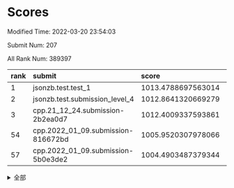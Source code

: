 # Scores

Modified Time: 2022-03-20 23:54:03

Submit Num: 207

All Rank Num: 389397

| rank |               submit               |       score        |       sigma        | pk_num |
| :--- | :--------------------------------- | :----------------- | :----------------- | :----- |
| 1    | jsonzb.test.test_1                 | 1013.4788697563014 | 0.8052759491492177 | 7527   |
| 2    | jsonzb.test.submission_level_4     | 1012.8641320669279 | 0.7776904173756155 | 7524   |
| 3    | cpp.21_12_24.submission-2b2ea0d7   | 1012.4009337593861 | 0.769404961748693  | 7525   |
| 54   | cpp.2022_01_09.submission-816672bd | 1005.9520307978066 | 0.7359709174627164 | 7526   |
| 57   | cpp.2022_01_09.submission-5b0e3de2 | 1004.4903487379344 | 0.7095714192771584 | 7523   |


<details>
<summary>全部</summary>

| rank |                 submit                 |       score        |       sigma        | pk_num |
| :--- | :------------------------------------- | :----------------- | :----------------- | :----- |
| 1    | jsonzb.test.test_1                     | 1013.4788697563014 | 0.8052759491492177 | 7527   |
| 2    | jsonzb.test.submission_level_4         | 1012.8641320669279 | 0.7776904173756155 | 7524   |
| 3    | cpp.21_12_24.submission-2b2ea0d7       | 1012.4009337593861 | 0.769404961748693  | 7525   |
| 4    | gobigger.level_3.submission_level_3_2  | 1012.0840791274013 | 0.7573366579327199 | 7525   |
| 5    | gobigger.level_3.submission_level_3_0  | 1011.4288765737159 | 0.7858340504983627 | 7525   |
| 6    | gobigger.level_3.submission_level_3_1  | 1011.1796465081197 | 0.7584185686191522 | 7522   |
| 7    | gobigger.level_3.submission_level_3_15 | 1011.0466415776298 | 0.7493491434962237 | 7517   |
| 8    | gobigger.level_3.submission_level_3_40 | 1011.0388990068743 | 0.7724188935467521 | 7527   |
| 9    | gobigger.level_3.submission_level_3_10 | 1010.9715187825184 | 0.7830436007036226 | 7524   |
| 10   | gobigger.level_3.submission_level_3_37 | 1010.7733706611232 | 0.7843822749607956 | 7526   |
| 11   | gobigger.level_3.submission_level_3_20 | 1010.7620206625043 | 0.7758351448693426 | 7523   |
| 12   | gobigger.level_3.submission_level_3_26 | 1010.7451303252269 | 0.7557091985123469 | 7524   |
| 13   | gobigger.level_3.submission_level_3_35 | 1010.726997338705  | 0.7602312372733272 | 7524   |
| 14   | gobigger.level_3.submission_level_3_45 | 1010.7158057345104 | 0.75555459792938   | 7523   |
| 15   | gobigger.level_3.submission_level_3_3  | 1010.6555377819777 | 0.7681310557996677 | 7532   |
| 16   | gobigger.level_3.submission_level_3_36 | 1010.5082619025261 | 0.7843567834136296 | 7523   |
| 17   | gobigger.level_3.submission_level_3_44 | 1010.4966957316766 | 0.7797695502198858 | 7524   |
| 18   | gobigger.level_3.submission_level_3_7  | 1010.4605994798804 | 0.787258582234553  | 7521   |
| 19   | gobigger.level_3.submission_level_3_43 | 1010.4159401113651 | 0.7656821835788404 | 7521   |
| 20   | gobigger.level_3.submission_level_3_25 | 1010.3861232421058 | 0.7928479352927343 | 7526   |
| 21   | gobigger.level_3.submission_level_3_21 | 1010.3843378193707 | 0.7559595294990336 | 7527   |
| 22   | gobigger.level_3.submission_level_3_18 | 1010.2745748492395 | 0.7639621929026118 | 7524   |
| 23   | gobigger.level_3.submission_level_3_13 | 1010.2535605084287 | 0.7708447557998849 | 7524   |
| 24   | gobigger.level_3.submission_level_3_12 | 1010.234630778849  | 0.767466835348757  | 7524   |
| 25   | gobigger.level_3.submission_level_3_49 | 1010.2333223049313 | 0.7575577764253982 | 7523   |
| 26   | gobigger.level_3.submission_level_3_24 | 1010.2202603987163 | 0.7858120944858256 | 7526   |
| 27   | gobigger.level_3.submission_level_3_41 | 1010.1944658252605 | 0.7387553697758792 | 7525   |
| 28   | gobigger.level_3.submission_level_3_14 | 1010.0596393958793 | 0.7608313584379303 | 7522   |
| 29   | gobigger.level_3.submission_level_3_4  | 1009.9607394120021 | 0.7490936071909228 | 7523   |
| 30   | gobigger.level_3.submission_level_3_29 | 1009.9239467910285 | 0.754574955186768  | 7524   |
| 31   | gobigger.level_3.submission_level_3_42 | 1009.9026024111986 | 0.7508462878782064 | 7524   |
| 32   | gobigger.level_3.submission_level_3_33 | 1009.8909528441183 | 0.7699482133436553 | 7526   |
| 33   | gobigger.level_3.submission_level_3_6  | 1009.8137077272522 | 0.7617703911080139 | 7522   |
| 34   | gobigger.level_3.submission_level_3_34 | 1009.7880097220144 | 0.7757511356425443 | 7527   |
| 35   | gobigger.level_3.submission_level_3_27 | 1009.7792609653136 | 0.7491124599311338 | 7528   |
| 36   | gobigger.level_3.submission_level_3_5  | 1009.7531799439554 | 0.7838618009502758 | 7520   |
| 37   | gobigger.level_3.submission_level_3_31 | 1009.6840206794262 | 0.7616993820092114 | 7525   |
| 38   | gobigger.level_3.submission_level_3_39 | 1009.6631043179999 | 0.7446465153543718 | 7523   |
| 39   | gobigger.level_3.submission_level_3_22 | 1009.6225626048544 | 0.7341121438975833 | 7525   |
| 40   | gobigger.level_3.submission_level_3_23 | 1009.5843608586639 | 0.7470496402449385 | 7529   |
| 41   | gobigger.level_3.submission_level_3_19 | 1009.5683784809607 | 0.7420475212026324 | 7519   |
| 42   | gobigger.level_3.submission_level_3_28 | 1009.5100306075719 | 0.7557309778801102 | 7521   |
| 43   | gobigger.level_3.submission_level_3_48 | 1009.4185637519811 | 0.7421127190310676 | 7528   |
| 44   | gobigger.level_3.submission_level_3_9  | 1009.2306700405256 | 0.7568462442001596 | 7525   |
| 45   | gobigger.level_3.submission_level_3_8  | 1009.1834744280127 | 0.7540307756428277 | 7528   |
| 46   | gobigger.level_3.submission_level_3_47 | 1009.1283915926768 | 0.7543812073616578 | 7525   |
| 47   | gobigger.level_3.submission_level_3_46 | 1009.1200998462917 | 0.7512560130047151 | 7528   |
| 48   | gobigger.level_3.submission_level_3_17 | 1009.0992271840851 | 0.7355561671940333 | 7524   |
| 49   | gobigger.level_3.submission_level_3_11 | 1008.9327452437564 | 0.7493261616700544 | 7528   |
| 50   | gobigger.level_3.submission_level_3_30 | 1008.7913491946254 | 0.732234357133337  | 7525   |
| 51   | gobigger.level_3.submission_level_3_16 | 1008.6253838456037 | 0.748070399947601  | 7524   |
| 52   | gobigger.level_3.submission_level_3_32 | 1008.2529556183855 | 0.7548395066542509 | 7525   |
| 53   | gobigger.level_3.submission_level_3_38 | 1008.1567302551423 | 0.7564550422993553 | 7526   |
| 54   | cpp.2022_01_09.submission-816672bd     | 1005.9520307978066 | 0.7359709174627164 | 7526   |
| 55   | gobigger.level_1.submission_level_1_8  | 1005.0826477123987 | 0.7218922107379876 | 7525   |
| 56   | gobigger.level_1.submission_level_1_45 | 1004.5808941333903 | 0.7252817505442337 | 7521   |
| 57   | cpp.2022_01_09.submission-5b0e3de2     | 1004.4903487379344 | 0.7095714192771584 | 7523   |
| 58   | gobigger.level_1.submission_level_1_21 | 1004.400862943318  | 0.7201718751627719 | 7532   |
| 59   | gobigger.level_1.submission_level_1_23 | 1004.3277310851909 | 0.7320424165869488 | 7525   |
| 60   | gobigger.level_1.submission_level_1_3  | 1004.2875971519385 | 0.7217013647485234 | 7526   |
| 61   | gobigger.level_1.submission_level_1_27 | 1004.1960996572269 | 0.7153262356101793 | 7527   |
| 62   | gobigger.level_1.submission_level_1_46 | 1004.1914270435303 | 0.71256225495926   | 7520   |
| 63   | gobigger.level_1.submission_level_1_13 | 1004.004916214051  | 0.7370239166221771 | 7524   |
| 64   | gobigger.level_1.submission_level_1_42 | 1003.8903149813553 | 0.7175826689573929 | 7524   |
| 65   | gobigger.level_1.submission_level_1_18 | 1003.7958956204117 | 0.7154328821089816 | 7522   |
| 66   | gobigger.level_1.submission_level_1_15 | 1003.7512891731473 | 0.7132912228372064 | 7521   |
| 67   | gobigger.level_1.submission_level_1_22 | 1003.7509720120102 | 0.7134662372776154 | 7524   |
| 68   | gobigger.level_1.submission_level_1_41 | 1003.6844415017536 | 0.7197525262752316 | 7528   |
| 69   | gobigger.level_1.submission_level_1_40 | 1003.6751551508515 | 0.7137599121060123 | 7529   |
| 70   | gobigger.level_1.submission_level_1_1  | 1003.6664645030229 | 0.7220869313289101 | 7524   |
| 71   | gobigger.level_1.submission_level_1_12 | 1003.6007703258545 | 0.7262665019301354 | 7528   |
| 72   | gobigger.level_1.submission_level_1_20 | 1003.5622203411971 | 0.708525836638379  | 7521   |
| 73   | gobigger.level_1.submission_level_1_5  | 1003.5512262722273 | 0.7194206140362345 | 7523   |
| 74   | gobigger.level_1.submission_level_1_37 | 1003.5290728571542 | 0.7213491839693782 | 7522   |
| 75   | gobigger.level_1.submission_level_1_11 | 1003.5140723657942 | 0.7159257002358389 | 7527   |
| 76   | gobigger.level_1.submission_level_1_0  | 1003.4903663609302 | 0.718893862351831  | 7524   |
| 77   | gobigger.level_1.submission_level_1_44 | 1003.4700444175137 | 0.7064749649311755 | 7519   |
| 78   | gobigger.level_1.submission_level_1_34 | 1003.4615655008892 | 0.7151565975930917 | 7525   |
| 79   | gobigger.level_1.submission_level_1_35 | 1003.3422737036283 | 0.7189120650845894 | 7525   |
| 80   | gobigger.level_1.submission_level_1_26 | 1003.3264128726422 | 0.7125455720100686 | 7520   |
| 81   | gobigger.level_1.submission_level_1_43 | 1003.3007352003513 | 0.7174824652019699 | 7519   |
| 82   | gobigger.level_1.submission_level_1_25 | 1003.2228256109687 | 0.71375999023283   | 7525   |
| 83   | gobigger.level_1.submission_level_1_49 | 1003.2093958923017 | 0.7108163466701644 | 7525   |
| 84   | gobigger.level_1.submission_level_1_36 | 1003.207499652217  | 0.7172512148508527 | 7528   |
| 85   | gobigger.level_1.submission_level_1_19 | 1003.1941094597141 | 0.7062087716396318 | 7528   |
| 86   | gobigger.level_1.submission_level_1_2  | 1003.1255750102251 | 0.714741090786503  | 7520   |
| 87   | gobigger.level_1.submission_level_1_31 | 1003.0747745817566 | 0.7163538528675125 | 7529   |
| 88   | gobigger.level_1.submission_level_1_17 | 1003.0244671757869 | 0.7253168637678661 | 7522   |
| 89   | gobigger.level_1.submission_level_1_14 | 1002.920437993396  | 0.7102617087488625 | 7525   |
| 90   | gobigger.level_1.submission_level_1_38 | 1002.8205430256562 | 0.7252415633632264 | 7520   |
| 91   | gobigger.level_1.submission_level_1_33 | 1002.7738922694629 | 0.7200661525662826 | 7521   |
| 92   | gobigger.level_1.submission_level_1_9  | 1002.7034336266452 | 0.7224309583689004 | 7525   |
| 93   | gobigger.level_1.submission_level_1_47 | 1002.6567726554443 | 0.7084440192666148 | 7525   |
| 94   | gobigger.level_1.submission_level_1_48 | 1002.648718907815  | 0.7118790598247337 | 7523   |
| 95   | gobigger.level_1.submission_level_1_28 | 1002.6178814073417 | 0.7150596121673395 | 7525   |
| 96   | gobigger.level_1.submission_level_1_39 | 1002.545482527047  | 0.7136386508984146 | 7524   |
| 97   | gobigger.level_1.submission_level_1_7  | 1002.4165520472943 | 0.7129892300135222 | 7526   |
| 98   | gobigger.level_1.submission_level_1_6  | 1002.2912217918911 | 0.7138843186629379 | 7528   |
| 99   | gobigger.level_1.submission_level_1_4  | 1002.2579028182482 | 0.7169944698770714 | 7524   |
| 100  | gobigger.level_1.submission_level_1_32 | 1002.1293597543355 | 0.7222512788195916 | 7528   |
| 101  | gobigger.level_1.submission_level_1_29 | 1002.0784924770069 | 0.7106187085823079 | 7525   |
| 102  | gobigger.level_1.submission_level_1_16 | 1002.0746476613452 | 0.702947927973191  | 7522   |
| 103  | gobigger.level_1.submission_level_1_30 | 1001.9639697626716 | 0.7162360304469408 | 7521   |
| 104  | gobigger.level_1.submission_level_1_24 | 1001.6783838848332 | 0.7090601976276099 | 7526   |
| 105  | gobigger.level_1.submission_level_1_10 | 1001.6518598818824 | 0.7216217799148307 | 7524   |
| 106  | gobigger.random.submission_random_19   | 997.7040902801837  | 0.7157773572824999 | 7525   |
| 107  | gobigger.random.submission_random_30   | 997.6619801313441  | 0.6959273623212727 | 7522   |
| 108  | gobigger.random.submission_random_1    | 997.1582920523258  | 0.7099039131837287 | 7527   |
| 109  | gobigger.random.submission_random_49   | 997.0268884577026  | 0.7036859662548449 | 7522   |
| 110  | gobigger.random.submission_random_14   | 996.8247657646955  | 0.7152123965334084 | 7531   |
| 111  | gobigger.random.submission_random_34   | 996.7797876062949  | 0.7102247628075828 | 7526   |
| 112  | gobigger.random.submission_random_36   | 996.7738286237842  | 0.6994523207443265 | 7524   |
| 113  | gobigger.random.submission_random_22   | 996.6868873371428  | 0.7092940371115738 | 7526   |
| 114  | gobigger.random.submission_random_32   | 996.5747033565826  | 0.7052694412374686 | 7521   |
| 115  | gobigger.random.submission_random_28   | 996.5616292584981  | 0.7092573104081623 | 7528   |
| 116  | gobigger.random.submission_random_10   | 996.5171287102239  | 0.7159324373939259 | 7525   |
| 117  | gobigger.random.submission_random_45   | 996.4823947259873  | 0.7133820917592899 | 7523   |
| 118  | gobigger.random.submission_random_18   | 996.4801590464076  | 0.7184696892722473 | 7528   |
| 119  | gobigger.random.submission_random_33   | 996.4629463122224  | 0.709365051633961  | 7526   |
| 120  | gobigger.random.submission_random_27   | 996.42211409966    | 0.6957621446681955 | 7518   |
| 121  | gobigger.random.submission_random_39   | 996.3774223403691  | 0.7181856784160506 | 7520   |
| 122  | gobigger.random.submission_random_31   | 996.3232993443503  | 0.7030302560278904 | 7524   |
| 123  | gobigger.random.submission_random_42   | 996.2877605786658  | 0.7218227721859029 | 7523   |
| 124  | gobigger.random.submission_random_48   | 996.2549507748894  | 0.7070053996764454 | 7531   |
| 125  | gobigger.random.submission_random_17   | 996.1907125179664  | 0.69981427079716   | 7528   |
| 126  | gobigger.random.submission_random_44   | 996.1408838285877  | 0.7019279872456942 | 7526   |
| 127  | gobigger.random.submission_random_6    | 996.103529573586   | 0.7080529459937107 | 7522   |
| 128  | gobigger.random.submission_random_9    | 996.0924609167689  | 0.7130498727650304 | 7525   |
| 129  | gobigger.random.submission_random_21   | 996.0334143349886  | 0.7242586067940325 | 7525   |
| 130  | gobigger.random.submission_random_41   | 995.9802842980257  | 0.7000650791259205 | 7522   |
| 131  | gobigger.random.submission_random_46   | 995.9652513678911  | 0.7041871384909435 | 7522   |
| 132  | gobigger.random.submission_random_4    | 995.861965894244   | 0.7087064276403162 | 7531   |
| 133  | gobigger.random.submission_random_3    | 995.763459604152   | 0.7228312229367095 | 7524   |
| 134  | gobigger.random.submission_random_16   | 995.7542003106787  | 0.7122189576164835 | 7525   |
| 135  | gobigger.random.submission_random_38   | 995.7021185749386  | 0.705602715149848  | 7520   |
| 136  | gobigger.random.submission_random_12   | 995.6552083634923  | 0.7197881589582137 | 7523   |
| 137  | gobigger.random.submission_random_26   | 995.6438365104166  | 0.7062848866014255 | 7525   |
| 138  | gobigger.random.submission_random_23   | 995.6402591536677  | 0.7081382436378858 | 7529   |
| 139  | gobigger.random.submission_random_43   | 995.6141069289705  | 0.7168384260027436 | 7531   |
| 140  | gobigger.random.submission_random_11   | 995.5827775715818  | 0.7294876802365219 | 7530   |
| 141  | gobigger.random.submission_random_35   | 995.528448477389   | 0.7214303051401196 | 7523   |
| 142  | gobigger.random.submission_random_25   | 995.5131348638246  | 0.7105092402215464 | 7528   |
| 143  | gobigger.random.submission_random_0    | 995.4636536233749  | 0.7132120184158122 | 7528   |
| 144  | gobigger.random.submission_random_13   | 995.4374742423037  | 0.6939941340041211 | 7522   |
| 145  | gobigger.random.submission_random_37   | 995.4131576916556  | 0.7024220611078165 | 7522   |
| 146  | gobigger.random.submission_random_47   | 995.3835113937224  | 0.7183592405228112 | 7526   |
| 147  | gobigger.random.submission_random_5    | 995.3818018461302  | 0.723254115995842  | 7523   |
| 148  | gobigger.random.submission_random_8    | 995.3684081960103  | 0.7147758359361347 | 7524   |
| 149  | gobigger.random.submission_random_2    | 995.3125570685007  | 0.7195793680823065 | 7520   |
| 150  | gobigger.random.submission_random_15   | 995.3047897320108  | 0.703030367643647  | 7520   |
| 151  | gobigger.random.submission_random_24   | 995.2960245509183  | 0.7198163868887343 | 7520   |
| 152  | gobigger.random.submission_random_20   | 995.1859964810395  | 0.7067697608814182 | 7522   |
| 153  | gobigger.random.submission_random_7    | 994.7327714627085  | 0.7117608286584861 | 7525   |
| 154  | gobigger.random.submission_random_29   | 994.4971041982508  | 0.729315186793785  | 7528   |
| 155  | gobigger.random.submission_random_40   | 994.2909394350515  | 0.7070106785207978 | 7528   |
| 156  | gobigger.level_2.submission_level_2_11 | 994.0971685037057  | 0.7321261049542847 | 7523   |
| 157  | gobigger.level_2.submission_level_2_1  | 993.7636985572809  | 0.7237605288505713 | 7524   |
| 158  | gobigger.level_2.submission_level_2_37 | 993.6906148226767  | 0.7405796958435177 | 7524   |
| 159  | gobigger.level_2.submission_level_2_44 | 993.6276112712142  | 0.7272749972463497 | 7524   |
| 160  | gobigger.level_2.submission_level_2_10 | 993.5554441950679  | 0.7311553290434459 | 7526   |
| 161  | gobigger.level_2.submission_level_2_39 | 993.2658414108326  | 0.7417952702464528 | 7528   |
| 162  | gobigger.level_2.submission_level_2_28 | 993.2560823399845  | 0.74493836095396   | 7528   |
| 163  | gobigger.level_2.submission_level_2_26 | 993.0841277281352  | 0.7381551729336596 | 7522   |
| 164  | gobigger.level_2.submission_level_2_19 | 993.0716167199197  | 0.7550658274640937 | 7525   |
| 165  | gobigger.level_2.submission_level_2_30 | 993.0247684276437  | 0.727842004294684  | 7524   |
| 166  | gobigger.level_2.submission_level_2_5  | 992.9781821675724  | 0.7227355391494704 | 7528   |
| 167  | gobigger.level_2.submission_level_2_27 | 992.937177878929   | 0.7235677555125692 | 7526   |
| 168  | gobigger.level_2.submission_level_2_3  | 992.892974599769   | 0.7480245209961546 | 7525   |
| 169  | gobigger.level_2.submission_level_2_32 | 992.8196710700688  | 0.7320381130631181 | 7521   |
| 170  | gobigger.level_2.submission_level_2_7  | 992.7632801757935  | 0.7281519014418253 | 7526   |
| 171  | gobigger.level_2.submission_level_2_16 | 992.7341925320935  | 0.7496533905980585 | 7527   |
| 172  | gobigger.level_2.submission_level_2_22 | 992.7304585865547  | 0.7282312828907669 | 7523   |
| 173  | gobigger.level_2.submission_level_2_17 | 992.5554573299842  | 0.7517830192467958 | 7523   |
| 174  | gobigger.level_2.submission_level_2_29 | 992.5547444946327  | 0.7318561849355819 | 7527   |
| 175  | gobigger.level_2.submission_level_2_13 | 992.544782208416   | 0.7464415373850576 | 7520   |
| 176  | gobigger.level_2.submission_level_2_42 | 992.4312430966778  | 0.742716515734646  | 7524   |
| 177  | gobigger.level_2.submission_level_2_6  | 992.2185133324201  | 0.747434249102195  | 7525   |
| 178  | gobigger.level_2.submission_level_2_35 | 992.2027908064458  | 0.7584490932967575 | 7527   |
| 179  | gobigger.level_2.submission_level_2_20 | 992.1847977968207  | 0.731827068445653  | 7529   |
| 180  | gobigger.level_2.submission_level_2_31 | 992.1790124297559  | 0.7623910164364677 | 7526   |
| 181  | gobigger.level_2.submission_level_2_14 | 992.0458145011614  | 0.7520197971374357 | 7528   |
| 182  | gobigger.level_2.submission_level_2_38 | 992.0052320008368  | 0.7345988260394556 | 7524   |
| 183  | gobigger.level_2.submission_level_2_41 | 991.9754943529196  | 0.7546428819937472 | 7520   |
| 184  | gobigger.level_2.submission_level_2_46 | 991.8552753120621  | 0.7450847684189186 | 7520   |
| 185  | gobigger.level_2.submission_level_2_0  | 991.7946618638031  | 0.7367288147162017 | 7524   |
| 186  | gobigger.level_2.submission_level_2_48 | 991.7024505818978  | 0.7623315155037373 | 7526   |
| 187  | gobigger.level_2.submission_level_2_24 | 991.6958916941038  | 0.7441167890520666 | 7523   |
| 188  | gobigger.level_2.submission_level_2_4  | 991.673345998205   | 0.7542710129371364 | 7524   |
| 189  | gobigger.level_2.submission_level_2_45 | 991.5971449692694  | 0.746063268194355  | 7525   |
| 190  | gobigger.level_2.submission_level_2_47 | 991.5324404236778  | 0.737766506726368  | 7518   |
| 191  | gobigger.level_2.submission_level_2_33 | 991.5192093294515  | 0.7609188898575893 | 7528   |
| 192  | gobigger.level_2.submission_level_2_2  | 991.5103159608393  | 0.7423176939582825 | 7524   |
| 193  | gobigger.level_2.submission_level_2_49 | 991.4864717526599  | 0.7437868095306353 | 7527   |
| 194  | gobigger.level_2.submission_level_2_21 | 991.4630169164283  | 0.7543390858179774 | 7522   |
| 195  | gobigger.level_2.submission_level_2_23 | 991.4626963683978  | 0.7529238606726246 | 7522   |
| 196  | gobigger.level_2.submission_level_2_8  | 991.4296644835962  | 0.760976713831299  | 7525   |
| 197  | gobigger.level_2.submission_level_2_25 | 991.250784737769   | 0.7547010887107081 | 7524   |
| 198  | gobigger.level_2.submission_level_2_18 | 991.2469721790144  | 0.7383014580642259 | 7526   |
| 199  | gobigger.level_2.submission_level_2_43 | 991.1997670198698  | 0.7515615737368004 | 7528   |
| 200  | gobigger.level_2.submission_level_2_40 | 991.139751179483   | 0.7418977007280351 | 7525   |
| 201  | gobigger.level_2.submission_level_2_15 | 990.8446254407895  | 0.760352248975448  | 7535   |
| 202  | gobigger.level_2.submission_level_2_36 | 990.7379837976652  | 0.7550875397669979 | 7524   |
| 203  | gobigger.level_2.submission_level_2_9  | 990.5373649458779  | 0.781214941356136  | 7522   |
| 204  | gobigger.level_2.submission_level_2_34 | 990.3098212820886  | 0.762183553762222  | 7522   |
| 205  | gobigger.level_2.submission_level_2_12 | 990.3083322067547  | 0.7727220259690213 | 7529   |
| 206  | gobigger.none.submission_none_0        | 975.6944276307394  | 1.5075498199472632 | 7524   |
| 207  | gobigger.none.submission_none_1        | 974.0071703139663  | 1.7543745123581709 | 7527   |

</details>